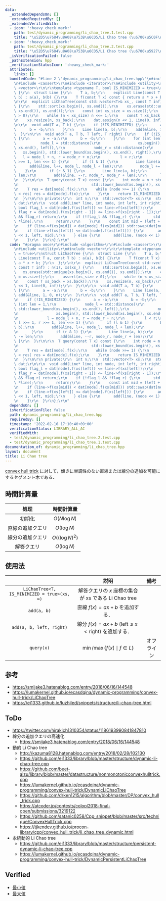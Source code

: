 ```yaml
---
data:
  _extendedDependsOn: []
  _extendedRequiredBy: []
  _extendedVerifiedWith:
  - icon: ':heavy_check_mark:'
    path: test/dynamic_programming/li_chao_tree.1.test.cpp
    title: "\u52D5\u7684\u8A08\u753B\u6CD5/Li Chao tree (\u6700\u5C0F\u5024)"
  - icon: ':heavy_check_mark:'
    path: test/dynamic_programming/li_chao_tree.2.test.cpp
    title: "\u52D5\u7684\u8A08\u753B\u6CD5/Li Chao tree (\u6700\u5927\u5024)"
  _isVerificationFailed: false
  _pathExtension: hpp
  _verificationStatusIcon: ':heavy_check_mark:'
  attributes:
    links: []
  bundledCode: "#line 2 \"dynamic_programming/li_chao_tree.hpp\"\n#include <algorithm>\r\
    \n#include <cassert>\r\n#include <iterator>\r\n#include <utility>\r\n#include\
    \ <vector>\r\n\r\ntemplate <typename T, bool IS_MINIMIZED = true>\r\nstruct LiChaoTree\
    \ {\r\n  struct Line {\r\n    T a, b;\r\n    explicit Line(const T a, const T\
    \ b) : a(a), b(b) {}\r\n    T f(const T x) const { return a * x + b; }\r\n  };\r\
    \n\r\n  explicit LiChaoTree(const std::vector<T>& xs_, const T inf) : n(1), xs(xs_)\
    \ {\r\n    std::sort(xs.begin(), xs.end());\r\n    xs.erase(std::unique(xs.begin(),\
    \ xs.end()), xs.end());\r\n    const int xs_size = xs.size();\r\n    assert(xs_size\
    \ > 0);\r\n    while (n < xs_size) n <<= 1;\r\n    const T xs_back = xs.back();\r\
    \n    xs.resize(n, xs_back);\r\n    dat.assign(n << 1, Line(0, inf));\r\n  }\r\
    \n\r\n  void add(T a, T b) {\r\n    if (!IS_MINIMIZED) {\r\n      a = -a;\r\n\
    \      b = -b;\r\n    }\r\n    Line line(a, b);\r\n    add(&line, 1, 0, n);\r\n\
    \  }\r\n\r\n  void add(T a, T b, T left, T right) {\r\n    if (!IS_MINIMIZED)\
    \ {\r\n      a = -a;\r\n      b = -b;\r\n    }\r\n    for (int len = 1,\r\n  \
    \           node_l = std::distance(\r\n                 xs.begin(), std::lower_bound(xs.begin(),\
    \ xs.end(), left)),\r\n             node_r = std::distance(\r\n              \
    \   xs.begin(), std::lower_bound(xs.begin(), xs.end(), right)),\r\n          \
    \   l = node_l + n, r = node_r + n;\r\n         l < r;\r\n         l >>= 1, r\
    \ >>= 1, len <<= 1) {\r\n      if (l & 1) {\r\n        Line line(a, b);\r\n  \
    \      add(&line, l++, node_l, node_l + len);\r\n        node_l += len;\r\n  \
    \    }\r\n      if (r & 1) {\r\n        Line line(a, b);\r\n        node_r -=\
    \ len;\r\n        add(&line, --r, node_r, node_r + len);\r\n      }\r\n    }\r\
    \n  }\r\n\r\n  T query(const T x) const {\r\n    int node = n + std::distance(xs.begin(),\r\
    \n                                 std::lower_bound(xs.begin(), xs.end(), x));\r\
    \n    T res = dat[node].f(x);\r\n    while (node >>= 1) {\r\n      if (dat[node].f(x)\
    \ < res) res = dat[node].f(x);\r\n    }\r\n    return IS_MINIMIZED ? res : -res;\r\
    \n  }\r\n\r\n private:\r\n  int n;\r\n  std::vector<T> xs;\r\n  std::vector<Line>\
    \ dat;\r\n\r\n  void add(Line* line, int node, int left, int right) {\r\n    const\
    \ bool flag_l = dat[node].f(xs[left]) <= line->f(xs[left]);\r\n    const bool\
    \ flag_r = dat[node].f(xs[right - 1]) <= line->f(xs[right - 1]);\r\n    if (flag_l\
    \ && flag_r) return;\r\n    if (!flag_l && !flag_r) {\r\n      std::swap(dat[node],\
    \ *line);\r\n      return;\r\n    }\r\n    const int mid = (left + right) >> 1;\r\
    \n    if (line->f(xs[mid]) < dat[node].f(xs[mid])) std::swap(dat[node], *line);\r\
    \n    if (line->f(xs[left]) <= dat[node].f(xs[left])) {\r\n      add(line, node\
    \ << 1, left, mid);\r\n    } else {\r\n      add(line, (node << 1) + 1, mid, right);\r\
    \n    }\r\n  }\r\n};\r\n"
  code: "#pragma once\r\n#include <algorithm>\r\n#include <cassert>\r\n#include <iterator>\r\
    \n#include <utility>\r\n#include <vector>\r\n\r\ntemplate <typename T, bool IS_MINIMIZED\
    \ = true>\r\nstruct LiChaoTree {\r\n  struct Line {\r\n    T a, b;\r\n    explicit\
    \ Line(const T a, const T b) : a(a), b(b) {}\r\n    T f(const T x) const { return\
    \ a * x + b; }\r\n  };\r\n\r\n  explicit LiChaoTree(const std::vector<T>& xs_,\
    \ const T inf) : n(1), xs(xs_) {\r\n    std::sort(xs.begin(), xs.end());\r\n \
    \   xs.erase(std::unique(xs.begin(), xs.end()), xs.end());\r\n    const int xs_size\
    \ = xs.size();\r\n    assert(xs_size > 0);\r\n    while (n < xs_size) n <<= 1;\r\
    \n    const T xs_back = xs.back();\r\n    xs.resize(n, xs_back);\r\n    dat.assign(n\
    \ << 1, Line(0, inf));\r\n  }\r\n\r\n  void add(T a, T b) {\r\n    if (!IS_MINIMIZED)\
    \ {\r\n      a = -a;\r\n      b = -b;\r\n    }\r\n    Line line(a, b);\r\n   \
    \ add(&line, 1, 0, n);\r\n  }\r\n\r\n  void add(T a, T b, T left, T right) {\r\
    \n    if (!IS_MINIMIZED) {\r\n      a = -a;\r\n      b = -b;\r\n    }\r\n    for\
    \ (int len = 1,\r\n             node_l = std::distance(\r\n                 xs.begin(),\
    \ std::lower_bound(xs.begin(), xs.end(), left)),\r\n             node_r = std::distance(\r\
    \n                 xs.begin(), std::lower_bound(xs.begin(), xs.end(), right)),\r\
    \n             l = node_l + n, r = node_r + n;\r\n         l < r;\r\n        \
    \ l >>= 1, r >>= 1, len <<= 1) {\r\n      if (l & 1) {\r\n        Line line(a,\
    \ b);\r\n        add(&line, l++, node_l, node_l + len);\r\n        node_l += len;\r\
    \n      }\r\n      if (r & 1) {\r\n        Line line(a, b);\r\n        node_r\
    \ -= len;\r\n        add(&line, --r, node_r, node_r + len);\r\n      }\r\n   \
    \ }\r\n  }\r\n\r\n  T query(const T x) const {\r\n    int node = n + std::distance(xs.begin(),\r\
    \n                                 std::lower_bound(xs.begin(), xs.end(), x));\r\
    \n    T res = dat[node].f(x);\r\n    while (node >>= 1) {\r\n      if (dat[node].f(x)\
    \ < res) res = dat[node].f(x);\r\n    }\r\n    return IS_MINIMIZED ? res : -res;\r\
    \n  }\r\n\r\n private:\r\n  int n;\r\n  std::vector<T> xs;\r\n  std::vector<Line>\
    \ dat;\r\n\r\n  void add(Line* line, int node, int left, int right) {\r\n    const\
    \ bool flag_l = dat[node].f(xs[left]) <= line->f(xs[left]);\r\n    const bool\
    \ flag_r = dat[node].f(xs[right - 1]) <= line->f(xs[right - 1]);\r\n    if (flag_l\
    \ && flag_r) return;\r\n    if (!flag_l && !flag_r) {\r\n      std::swap(dat[node],\
    \ *line);\r\n      return;\r\n    }\r\n    const int mid = (left + right) >> 1;\r\
    \n    if (line->f(xs[mid]) < dat[node].f(xs[mid])) std::swap(dat[node], *line);\r\
    \n    if (line->f(xs[left]) <= dat[node].f(xs[left])) {\r\n      add(line, node\
    \ << 1, left, mid);\r\n    } else {\r\n      add(line, (node << 1) + 1, mid, right);\r\
    \n    }\r\n  }\r\n};\r\n"
  dependsOn: []
  isVerificationFile: false
  path: dynamic_programming/li_chao_tree.hpp
  requiredBy: []
  timestamp: '2022-02-16 17:10:40+09:00'
  verificationStatus: LIBRARY_ALL_AC
  verifiedWith:
  - test/dynamic_programming/li_chao_tree.2.test.cpp
  - test/dynamic_programming/li_chao_tree.1.test.cpp
documentation_of: dynamic_programming/li_chao_tree.hpp
layout: document
title: Li Chao tree
---
```


[convex hull trick](cht.md) に対して，傾きに単調性のない直線または線分の追加を可能にするセグメント木である．


## 時間計算量

|処理|時間計算量|
|:--:|:--:|
|初期化|$O(N \log{N})$|
|直線の追加クエリ|$O(\log{N})$|
|線分の追加クエリ|$O((\log{N})^2)$|
|解答クエリ|$O(\log{N})$|


## 使用法

||説明|備考|
|:--:|:--:|:--:|
|`LiChaoTree<T, IS_MINIMIZED = true>(xs, ∞)`|解答クエリの $x$ 座標の集合が $\mathrm{xs}$ である Li Chao tree||
|`add(a, b)`|直線 $f(x) = ax + b$ を追加する．||
|`add(a, b, left, right)`|線分 $f(x) = ax + b$ ($\mathrm{left} \leq x < \mathrm{right}$) を追加する．||
|`query(x)`|$\min \text{/} \max \lbrace f(x) \mid f \in L \rbrace$|オフライン|


## 参考

- https://smijake3.hatenablog.com/entry/2018/06/16/144548
- https://lumakernel.github.io/ecasdqina/dynamic-programming/convex-hull-trick/LiChaoTree
- https://ei1333.github.io/luzhiled/snippets/structure/li-chao-tree.html


## ToDo

- https://twitter.com/hirakich1310354/status/1186193990841847810
- 線分の追加クエリの高速化
  - https://smijake3.hatenablog.com/entry/2018/06/16/144548
- 動的 Li Chao tree
  - http://kazuma8128.hatenablog.com/entry/2018/02/28/102130
  - https://github.com/ei1333/library/blob/master/structure/dynamic-li-chao-tree.cpp
  - https://github.com/beet-aizu/library/blob/master/datastructure/nonmonotonicconvexhulltrick.cpp
  - https://lumakernel.github.io/ecasdqina/dynamic-programming/convex-hull-trick/DynamicLiChaoTree
  - https://github.com/drken1215/algorithm/blob/master/DP/convex_hull_trick.cpp
  - https://atcoder.jp/contests/colopl2018-final-open/submissions/3219122
  - https://github.com/satanic0258/Cpp_snippet/blob/master/src/technique/ConvexHullTrick.cpp
  - https://tjkendev.github.io/procon-library/cpp/convex_hull_trick/li_chao_tree_dynamic.html
- 永続動的 Li Chao tree
  - https://github.com/ei1333/library/blob/master/structure/persistent-dynamic-li-chao-tree.cpp
  - https://lumakernel.github.io/ecasdqina/dynamic-programming/convex-hull-trick/DynamicPersistentLiChaoTree


## Verified

- [最小値](https://judge.yosupo.jp/submission/3848)
- [最大値](https://judge.yosupo.jp/submission/3849)
